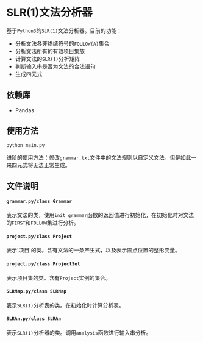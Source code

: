 # SLR(1)文法分析器

基于`Python3`的`SLR(1)`文法分析器。目前的功能：

- 分析文法各非终结符号的`FOLLOW(A)`集合
- 分析文法所有的有效项目集族
- 计算文法的`SLR(1)`分析矩阵
- 判断输入串是否为文法的合法语句
- 生成四元式

## 依赖库

- Pandas

## 使用方法

    python main.py

进阶的使用方法：修改`grammar.txt`文件中的文法规则以自定义文法。但是如此一来四元式将无法正常生成。

## 文件说明

#### `grammar.py/class Grammar`

表示文法的类，使用`init_grammar`函数的返回值进行初始化，在初始化时对文法的`FIRST`和`FOLLOW`集进行分析。

#### `project.py/class Project`

表示'项目'的类。含有文法的一条产生式，以及表示圆点位置的整形变量。

#### `project.py/class ProjectSet`

表示项目集的类。含有`Project`实例的集合。

#### `SLRMap.py/class SLRMap`

表示`SLR(1)`分析表的类。在初始化时计算分析表。

#### `SLRAn.py/class SLRAn`

表示`SLR(1)`分析器的类。调用`analysis`函数进行输入串分析。